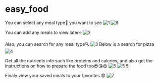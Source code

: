 # easy_food

You can select any meal type🍩 you want to see
![1](https://user-images.githubusercontent.com/79772304/152646045-a3ffc16c-0e11-4606-9f17-52326fe9a7da.png)
![6](https://user-images.githubusercontent.com/79772304/152646140-49538364-9167-4d98-9cc3-8363aa9acb1a.png)

You can add any meals to view later⭐
![2](https://user-images.githubusercontent.com/79772304/152646050-3148e9c3-b119-4752-9299-ce80a652a58f.png)

Also, you can search for any meal type🔍
![3](https://user-images.githubusercontent.com/79772304/152646052-20abec5c-2671-40fa-a61f-27a09fe0761f.png)
Below is a search for pizza
![4](https://user-images.githubusercontent.com/79772304/152646055-3e8a8291-5314-4c7a-be23-0d6b6b6fb81e.png)

Get all the nutrients info such like proteins and calories, and also get the instructions on how to prepare the food too😍😘😋
![5](https://user-images.githubusercontent.com/79772304/152646060-1305de68-8fc5-4ba3-88c4-0a7a211208bf.png)
![5 5](https://user-images.githubusercontent.com/79772304/152646193-04e505ff-3043-4252-8972-369be6b505e0.png)

Finaly view your saved meals to your favorites 😎
![7](https://user-images.githubusercontent.com/79772304/152646072-c09b387e-6e12-494b-aadb-71257a3995e2.png)
